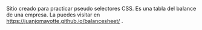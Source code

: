 Sitio creado para practicar pseudo selectores CSS. Es una tabla del balance de una empresa. La puedes visitar en https://juanjomayotte.github.io/balancesheet/ .
